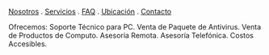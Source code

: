 [Nosotros](./nosotros.md) . [Servicios](./servicios.md) . [FAQ](FAQ.md) . [Ubicación](ubicacion.md) . [Contacto](./contacto.md)

Ofrecemos:
Soporte Técnico para PC.
Venta de Paquete de Antivirus.
Venta de Productos de Computo.
Asesoría Remota.
Asesoría Telefónica.
Costos Accesibles.
